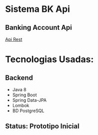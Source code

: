 # Sistema BK Api

## Banking Account Api

<a href="#">Api Rest</a>

##
##

# Tecnologias Usadas:

## Backend

* Java 8
* Spring Boot
* Spring Data-JPA
* Lombok
* BD PostgreSQL

## Status: Prototipo Inicial
